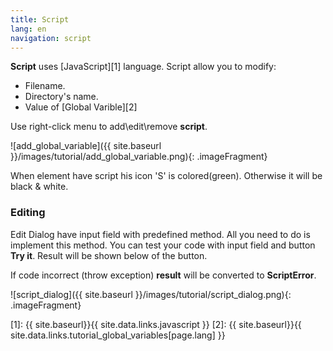 ```yaml
---
title: Script
lang: en
navigation: script
---
```


**Script** uses [JavaScript][1] language. Script allow you to modify:

* Filename.
* Directory's name.
* Value of [Global Varible][2]

Use right-click menu to add\edit\remove **script**.

![add_global_variable]({{ site.baseurl }}/images/tutorial/add_global_variable.png){: .imageFragment}

When element have script his icon 'S' is colored(green). Otherwise it will be black & white.

### Editing

Edit Dialog have input field with predefined method. All you need to do is implement this method.
You can test your code with input field and button **Try it**. Result will be shown below of the button.<br>

If code incorrect (throw exception) **result** will be converted to **ScriptError**.

![script_dialog]({{ site.baseurl }}/images/tutorial/script_dialog.png){: .imageFragment}

[1]: {{ site.baseurl}}{{ site.data.links.javascript }}
[2]: {{ site.baseurl}}{{ site.data.links.tutorial_global_variables[page.lang] }}